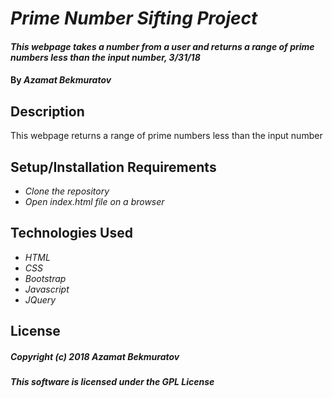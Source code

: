 # _Prime Number Sifting Project_

#### _This webpage takes a number from a user and returns a range of prime numbers less than the input number, 3/31/18_

#### By _**Azamat Bekmuratov**_

## Description

This webpage returns a range of prime numbers less than the input number

## Setup/Installation Requirements

* _Clone the repository_
* _Open index.html file on a browser_

## Technologies Used

* _HTML_
* _CSS_
* _Bootstrap_
* _Javascript_
* _JQuery_

## License

##### Copyright (c) 2018 **_Azamat Bekmuratov_**
##### This software is licensed under the GPL License
